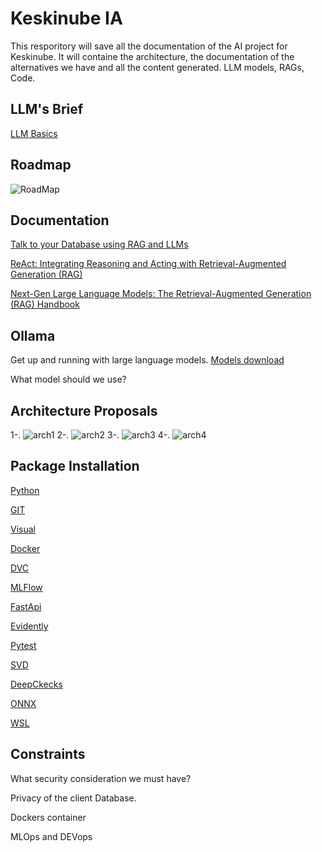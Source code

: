 
# Keskinube IA

This resporitory will save all the documentation of the AI project for Keskinube.
It will containe the architecture, the documentation of the alternatives we have and all the content generated. LLM models, RAGs, Code.

## LLM's Brief
[LLM Basics](https://www.lesswrong.com/posts/pHPmMGEMYefk9jLeh/llm-basics-embedding-spaces-transformer-token-vectors-are)

## Roadmap
![RoadMap](https://github.com/user-attachments/assets/6799a0fd-037d-4524-ac74-d0ab3f4d3fe1)

## Documentation

[Talk to your Database using RAG and LLMs](https://medium.com/primastat/talk-to-your-database-using-rag-and-llms-42eb852d2a3c)

[ReAct: Integrating Reasoning and Acting with Retrieval-Augmented Generation (RAG)](https://bluetickconsultants.medium.com/react-integrating-reasoning-and-acting-with-retrieval-augmented-generation-rag-a6c2e869f763)

[Next-Gen Large Language Models: The Retrieval-Augmented Generation (RAG) Handbook](https://www.freecodecamp.org/news/retrieval-augmented-generation-rag-handbook/)

## Ollama

Get up and running with large language models.
[Models download](https://ollama.com/library) 

What model should we use?

## Architecture Proposals

1-. ![arch1](https://github.com/user-attachments/assets/7313af02-35f5-42b6-9080-e644d260e4ea)
2-. ![arch2](https://github.com/user-attachments/assets/93bcf051-723a-4fe9-bc40-1652a5c216d2)
3-. ![arch3](https://github.com/user-attachments/assets/bc6e05cc-d19e-46bc-80f9-65a4521ebb38)
4-. ![arch4](https://github.com/user-attachments/assets/5df86ae9-cc02-4c68-bf0a-9be3a9ff6665)

## Package Installation
[Python](https://www.python.org/downloads/)

[GIT](https://git-scm.com/book/en/v2/Getting-Started-Installing-Git)

[Visual](https://code.visualstudio.com/download)

[Docker](https://docs.docker.com/desktop/)

[DVC](https://dvc.org/doc/install)

[MLFlow](https://www.mlflow.org/docs/2.5.0/quickstart.html)

[FastApi](https://fastapi.tiangolo.com/tutorial/)

[Evidently](https://docs.evidentlyai.com/v/v0.1.57/install-evidently)

[Pytest](https://docs.pytest.org/en/7.1.x/getting-started.html)

[SVD](https://github.com/sdv-dev/SDV)

[DeepCkecks](https://docs.deepchecks.com/stable/getting-started/installation.html)

[ONNX](https://onnxruntime.ai/docs/install/)

[WSL](https://learn.microsoft.com/en-us/windows/wsl/install)


## Constraints

What security consideration we must have?

Privacy of the client Database.

Dockers container

MLOps and DEVops

